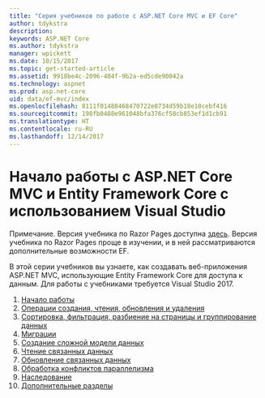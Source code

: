 ```yaml
---
title: "Серия учебников по работе с ASP.NET Core MVC и EF Core"
author: tdykstra
description: 
keywords: ASP.NET Core
ms.author: tdykstra
manager: wpickett
ms.date: 10/15/2017
ms.topic: get-started-article
ms.assetid: 9918be4c-2096-404f-9b2a-ed5cde90042a
ms.technology: aspnet
ms.prod: asp.net-core
uid: data/ef-mvc/index
ms.openlocfilehash: 8111f01488468470722e0734d59b18e10cebf416
ms.sourcegitcommit: 198fb0488e961048bfa376cf58cb853ef1d1cb91
ms.translationtype: HT
ms.contentlocale: ru-RU
ms.lasthandoff: 12/14/2017
---
```

# <a name="getting-started-with-aspnet-core-mvc-and-entity-framework-core-using-visual-studio"></a>Начало работы с ASP.NET Core MVC и Entity Framework Core с использованием Visual Studio

Примечание. Версия учебника по Razor Pages доступна [здесь](xref:data/ef-rp/intro). Версия учебника по Razor Pages проще в изучении, и в ней рассматриваются дополнительные возможности EF.

В этой серии учебников вы узнаете, как создавать веб-приложения ASP.NET MVC, использующие Entity Framework Core для доступа к данным. Для работы с учебниками требуется Visual Studio 2017.

1. [Начало работы](intro.md)
2. [Операции создания, чтения, обновления и удаления](crud.md)
3. [Сортировка, фильтрация, разбиение на страницы и группирование данных](sort-filter-page.md)
4. [Миграции](migrations.md)
5. [Создание сложной модели данных](complex-data-model.md)
6. [Чтение связанных данных](read-related-data.md)
7. [Обновление связанных данных](update-related-data.md)
8. [Обработка конфликтов параллелизма](concurrency.md)
9. [Наследование](inheritance.md)
10. [Дополнительные разделы](advanced.md)
